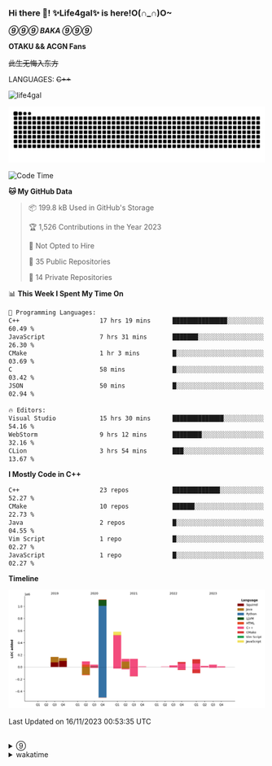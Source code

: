 ### Hi there 👋! ✨Life4gal✨ is here!O(∩_∩)O~

_**⑨⑨⑨ BAKA ⑨⑨⑨**_

**OTAKU && ACGN Fans**

~~此生无悔入东方~~

LANGUAGES: ~~C++~~

<p align="left"> <img src="https://komarev.com/ghpvc/?username=life4gal&label=Profile%20views&color=0e75b6&style=flat" alt="life4gal" /> </p>

![github contribution grid snake animation](https://raw.githubusercontent.com/Life4gal/Life4gal/snake_branch/github-contribution-grid-snake.svg)

<!--START_SECTION:waka-->
![Code Time](http://img.shields.io/badge/Code%20Time-3%2C795%20hrs%2026%20mins-blue)

**🐱 My GitHub Data** 

> 📦 199.8 kB Used in GitHub's Storage 
 > 
> 🏆 1,526 Contributions in the Year 2023
 > 
> 🚫 Not Opted to Hire
 > 
> 📜 35 Public Repositories 
 > 
> 🔑 14 Private Repositories 
 > 
📊 **This Week I Spent My Time On** 

```text
💬 Programming Languages: 
C++                      17 hrs 19 mins      ███████████████░░░░░░░░░░   60.49 % 
JavaScript               7 hrs 31 mins       ███████░░░░░░░░░░░░░░░░░░   26.30 % 
CMake                    1 hr 3 mins         █░░░░░░░░░░░░░░░░░░░░░░░░   03.69 % 
C                        58 mins             █░░░░░░░░░░░░░░░░░░░░░░░░   03.42 % 
JSON                     50 mins             █░░░░░░░░░░░░░░░░░░░░░░░░   02.94 % 

🔥 Editors: 
Visual Studio            15 hrs 30 mins      ██████████████░░░░░░░░░░░   54.16 % 
WebStorm                 9 hrs 12 mins       ████████░░░░░░░░░░░░░░░░░   32.16 % 
CLion                    3 hrs 54 mins       ███░░░░░░░░░░░░░░░░░░░░░░   13.67 % 
```

**I Mostly Code in C++** 

```text
C++                      23 repos            █████████████░░░░░░░░░░░░   52.27 % 
CMake                    10 repos            ██████░░░░░░░░░░░░░░░░░░░   22.73 % 
Java                     2 repos             █░░░░░░░░░░░░░░░░░░░░░░░░   04.55 % 
Vim Script               1 repo              █░░░░░░░░░░░░░░░░░░░░░░░░   02.27 % 
JavaScript               1 repo              █░░░░░░░░░░░░░░░░░░░░░░░░   02.27 % 
```



**Timeline**

![Lines of Code chart](https://raw.githubusercontent.com/Life4gal/Life4gal/main/assets/bar_graph.png)


 Last Updated on 16/11/2023 00:53:35 UTC
<!--END_SECTION:waka-->

<img src="https://wakatime.com/share/@Life4gal/86c21846-f841-4004-aed1-e1165eb797d6.svg?sanitize=true" alt=""/>
<img src="https://github-profile-trophy.vercel.app/?username=life4gal" alt=""/>

<details>
	<summary>⑨</summary>
	<img src="./images/⑨.jpg" alt="life4gal" />
</details>

<details>
	<summary>wakatime</summary>
	<img src="https://wakatime.com/share/@Life4gal/404666b2-d1ff-4388-94e0-a1935d341f14.svg?sanitize=true" alt=""/>
	<img src="https://wakatime.com/share/@Life4gal/972212ce-6084-4d98-a326-1997606ddf37.svg?sanitize=true" alt=""/>
	<img src="https://wakatime.com/share/@Life4gal/7ae4ead0-e1fd-412a-afcb-da977a5ae5e9.svg?sanitize=true" alt=""/>
</details>
